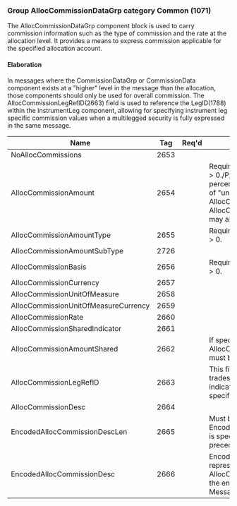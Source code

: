### Group AllocCommissionDataGrp category Common (1071)

The AllocCommissionDataGrp component block is used to carry commission information such as the type of commission and the rate at the allocation level. It provides a means to express commission applicable for the specified allocation account.

#### Elaboration

In messages where the CommissionDataGrp or CommissionData component exists at a "higher" level in the message than the allocation, those components should only be used for overall commission.
The AllocCommissionLegRefID(2663) field is used to reference the LegID(1788) within the InstrumentLeg component, allowing for specifying instrument leg specific commission values when a multilegged security is fully expressed in the same message.

| Name                                 | Tag  | Req'd | Documentation                                                                                                                               |
|--------------------------------------|------|----------|-------------------------------------------------------------------------------------------------------------------------------|
| NoAllocCommissions                   | 2653 |       |                                                                                                                                |
| AllocCommissionAmount                | 2654 |       | Required if NoAllocCommissions(2653) > 0./P/If the commission is based on a percentage of trade quantity or a factor of "unit of measure", AllocCommissionRate(2660) and AllocCommissionUnitOfMeasure(2658) may also be specified as appropriate. |
| AllocCommissionAmountType            | 2655 |       | Required if NoAllocCommissions(2653) > 0.                                                                                                                               |
| AllocCommissionAmountSubType         | 2726 |       |                                                                                                                                |
| AllocCommissionBasis                 | 2656 |       | Required if NoAllocCommissions(2653) > 0.                                                                                                                               |
| AllocCommissionCurrency              | 2657 |       |                                                                                                                                |
| AllocCommissionUnitOfMeasure         | 2658 |       |                                                                                                                                |
| AllocCommissionUnitOfMeasureCurrency | 2659 |       |                                                                                                                                |
| AllocCommissionRate                  | 2660 |       |                                                                                                                                |
| AllocCommissionSharedIndicator       | 2661 |       |                                                                                                                                |
| AllocCommissionAmountShared          | 2662 |       | If specified, AllocCommissionSharedIndicator(2661) must be set to "Y".                                                                                                                               |
| AllocCommissionLegRefID              | 2663 |       | This field may be used for multi-leg trades sent as a single message to indicate that the entry applies only to a specific leg.                                                                                                                   |
| AllocCommissionDesc                  | 2664 |       |                                                                                                                                |
| EncodedAllocCommissionDescLen        | 2665 |       | Must be set if EncodedAllocCommissionDesc(2666) is specified and must immediately precede it.                                                                                                                               |
| EncodedAllocCommissionDesc           | 2666 |       | Encoded (non-ASCII characters) representation of the AllocCommissionDesc(2664) field in the encoded format specified via the MessageEncoding(347) field.                                                                                          |

